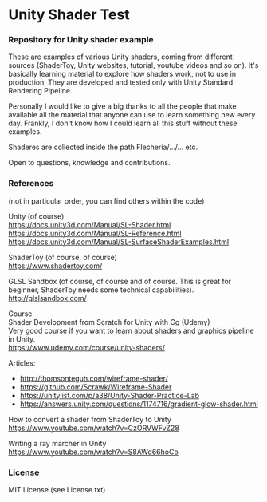 # Unity Shader Test
### Repository for Unity shader example

These are examples of various Unity shaders, coming from different sources (ShaderToy, Unity websites, tutorial, youtube videos and so on). It's basically learning material to explore how shaders work, not to use in production. They are developed and tested only with Unity Standard Rendering Pipeline.

Personally I would like to give a big thanks to all the people that make available all the material that anyone can use to learn something new every day. Frankly, I don't know how I could learn all this stuff without these examples.

Shaderes are collected inside the path Flecheria/.../... etc.

Open to questions, knowledge and contributions.

### References
(not in particular order, you can find others within the code)

Unity (of course)<br/>
https://docs.unity3d.com/Manual/SL-Shader.html<br/>
https://docs.unity3d.com/Manual/SL-Reference.html<br/>
https://docs.unity3d.com/Manual/SL-SurfaceShaderExamples.html<br/>

ShaderToy (of course, of course)<br/>
https://www.shadertoy.com/

GLSL Sandbox (of course, of course and of course. This is great for beginner, ShaderToy needs some technical capabilities).<br/>
http://glslsandbox.com/

Course<br/>
Shader Development from Scratch for Unity with Cg (Udemy)<br/>
Very good course if you want to learn about shaders and graphics pipeline in Unity.<br/>
https://www.udemy.com/course/unity-shaders/

Articles:
* http://thomsonteguh.com/wireframe-shader/
* https://github.com/Scrawk/Wireframe-Shader
* https://unitylist.com/p/a38/Unity-Shader-Practice-Lab
* https://answers.unity.com/questions/1174716/gradient-glow-shader.html

How to convert a shader from ShaderToy to Unity<br/>
https://www.youtube.com/watch?v=CzORVWFvZ28

Writing a ray marcher in Unity<br/>
https://www.youtube.com/watch?v=S8AWd66hoCo

### License
MIT License (see License.txt)